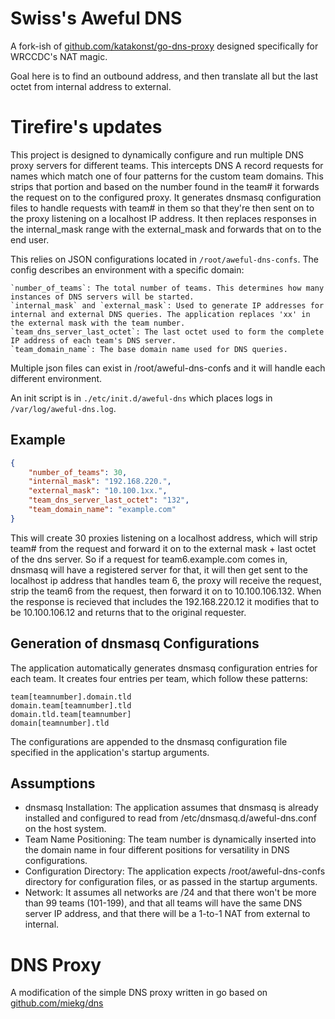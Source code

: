 # Swiss's Aweful DNS
A fork-ish of [github.com/katakonst/go-dns-proxy](https://github.com/katakonst/go-dns-proxy) designed specifically for WRCCDC's NAT magic.

Goal here is to find an outbound address, and then translate all but the last octet from internal address to external.

# Tirefire's updates
This project is designed to dynamically configure and run multiple DNS proxy servers for different teams. This intercepts DNS A record requests for names which match one of four patterns for the custom team domains. This strips that portion and based on the number found in the team# it forwards the request on to the configured proxy. It generates dnsmasq configuration files to handle requests with team# in them so that they're then sent on to the proxy listening on a localhost IP address. It then replaces responses in the internal_mask range with the external_mask and forwards that on to the end user.

This relies on JSON configurations located in `/root/aweful-dns-confs`. The config describes an environment with a specific domain:

    `number_of_teams`: The total number of teams. This determines how many instances of DNS servers will be started.
    `internal_mask` and `external_mask`: Used to generate IP addresses for internal and external DNS queries. The application replaces 'xx' in the external mask with the team number.
    `team_dns_server_last_octet`: The last octet used to form the complete IP address of each team's DNS server.
    `team_domain_name`: The base domain name used for DNS queries.

Multiple json files can exist in /root/aweful-dns-confs and it will handle each different environment.

An init script is in `./etc/init.d/aweful-dns` which places logs in `/var/log/aweful-dns.log`.

## Example
```json
{
    "number_of_teams": 30,
    "internal_mask": "192.168.220.",
    "external_mask": "10.100.1xx.",
    "team_dns_server_last_octet": "132",
    "team_domain_name": "example.com"
}
```

This will create 30 proxies listening on a localhost address, which will strip team# from the request and forward it on to the external mask + last octet of the dns server.
So if a request for team6.example.com comes in, dnsmasq will have a registered server for that, it will then get sent to the localhost ip address that handles team 6, the proxy will receive the request, strip the team6 from the request, then forward it on to 10.100.106.132. When the response is recieved that includes the 192.168.220.12 it modifies that to be 10.100.106.12 and returns that to the original requester.

## Generation of dnsmasq Configurations

The application automatically generates dnsmasq configuration entries for each team. It creates four entries per team, which follow these patterns:

    team[teamnumber].domain.tld
    domain.team[teamnumber].tld
    domain.tld.team[teamnumber]
    domain[teamnumber].tld

The configurations are appended to the dnsmasq configuration file specified in the application's startup arguments.

## Assumptions

  * dnsmasq Installation: The application assumes that dnsmasq is already installed and configured to read from /etc/dnsmasq.d/aweful-dns.conf on the host system.
  * Team Name Positioning: The team number is dynamically inserted into the domain name in four different positions for versatility in DNS configurations.
  * Configuration Directory: The application expects /root/aweful-dns-confs directory for configuration files, or as passed in the startup arguments.
  * Network: It assumes all networks are /24 and that there won't be more than 99 teams (101-199), and that all teams will have the same DNS server IP address, and that there will be a 1-to-1 NAT from external to internal.

# DNS Proxy
A modification of the simple DNS proxy written in go based on [github.com/miekg/dns](https://github.com/miekg/dns)
